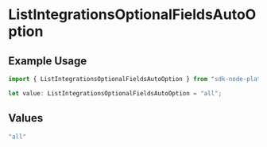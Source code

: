 # ListIntegrationsOptionalFieldsAutoOption

## Example Usage

```typescript
import { ListIntegrationsOptionalFieldsAutoOption } from "sdk-node-platform/models/operations";

let value: ListIntegrationsOptionalFieldsAutoOption = "all";
```

## Values

```typescript
"all"
```